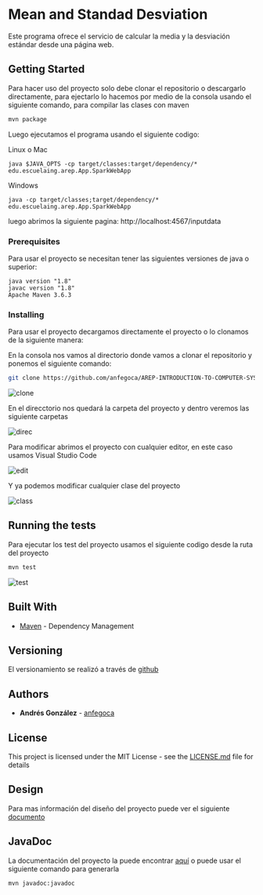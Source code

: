 # Mean and Standad Desviation

Este programa ofrece el servicio de calcular la media y la desviación estándar desde una página web.

## Getting Started

Para hacer uso del proyecto solo debe clonar el repositorio o descargarlo directamente, para ejectarlo lo hacemos por medio de la consola usando el siguiente comando, para compilar las clases con maven

```bash
mvn package
```
Luego ejecutamos el programa usando el siguiente codigo:

Linux o Mac
```linux
java $JAVA_OPTS -cp target/classes:target/dependency/* edu.escuelaing.arep.App.SparkWebApp
```
Windows
```windows
java -cp target/classes;target/dependency/* edu.escuelaing.arep.App.SparkWebApp
```

luego abrimos la siguiente pagina: http://localhost:4567/inputdata


### Prerequisites

Para usar el proyecto se necesitan tener las siguientes versiones de java o superior:


```
java version "1.8"
javac version "1.8"
Apache Maven 3.6.3
```

### Installing

Para usar el proyecto decargamos directamente el proyecto o lo clonamos de la siguiente manera:

En la consola nos vamos al directorio donde vamos a clonar el repositorio y ponemos el siguiente comando:

```bash
git clone https://github.com/anfegoca/AREP-INTRODUCTION-TO-COMPUTER-SYSTEM-DESIGN.git

```
![clone](https://github.com/anfegoca/AREP-INTRODUCTION-TO-COMPUTER-SYSTEM-DESIGN/blob/master/resources/1.png)

En el direcctorio nos quedará la carpeta del proyecto y dentro veremos las siguiente carpetas

![direc](https://github.com/anfegoca/AREP-INTRODUCTION-TO-COMPUTER-SYSTEM-DESIGN/blob/master/resources/2.png)

Para modificar abrimos el proyecto con cualquier editor, en este caso usamos Visual Studio Code

![edit](https://github.com/anfegoca/AREP-INTRODUCTION-TO-COMPUTER-SYSTEM-DESIGN/blob/master/resources/3.png)

Y ya podemos modificar cualquier clase del proyecto

![class](https://github.com/anfegoca/AREP-INTRODUCTION-TO-COMPUTER-SYSTEM-DESIGN/blob/master/resources/5.png)

## Running the tests

Para ejecutar los test del proyecto usamos el siguiente codigo desde la ruta del proyecto

```bash
mvn test

```
![test](https://github.com/anfegoca/AREP-INTRODUCTION-TO-COMPUTER-SYSTEM-DESIGN/blob/master/resources/6.png)



## Built With

* [Maven](https://maven.apache.org/) - Dependency Management


## Versioning

El versionamiento se realizó a través de [github](https://github.com/anfegoca/AREP-INTRODUCTION-TO-COMPUTER-SYSTEM-DESIGN.git)

## Authors

* **Andrés González** - [anfegoca](https://github.com/anfegoca)


## License

This project is licensed under the MIT License - see the [LICENSE.md](LICENSE.txt) file for details

## Design

Para mas información del diseño del proyecto puede ver el siguiente [documento](https://github.com/anfegoca/AREP-Tarea-Introduccion-MVN-GIT/blob/master/resources/Mean%20and%20Standard%20Desviation.pdf)

## JavaDoc

La documentación del proyecto la puede encontrar [aquí](https://github.com/anfegoca/AREP-Tarea-Introduccion-MVN-GIT/tree/master/site/apidocs)
o puede usar el siguiente comando para generarla

```bash
mvn javadoc:javadoc

```



